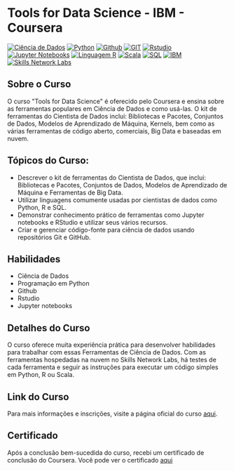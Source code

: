 # Tools for Data Science - IBM - Coursera
[![Ciência de Dados](https://img.shields.io/badge/Ciência_de_Dados-7D3C98?style=for-the-badge)](https://pt.wikipedia.org/wiki/Ciência_de_dados)
[![Python](https://img.shields.io/badge/Python-3776AB?style=for-the-badge&logo=python&logoColor=white)](https://www.python.org/)
[![Github](https://img.shields.io/badge/Github-181717?style=for-the-badge&logo=github&logoColor=white)](https://github.com/)
[![GIT](https://img.shields.io/badge/GIT-F05032?style=for-the-badge&logo=git&logoColor=white)](https://git-scm.com/)
[![Rstudio](https://img.shields.io/badge/Rstudio-75AADB?style=for-the-badge&logo=rstudio&logoColor=white)](https://rstudio.com/)
[![Jupyter Notebooks](https://img.shields.io/badge/Jupyter_Notebooks-F37626?style=for-the-badge&logo=jupyter&logoColor=white)](https://jupyter.org/)
[![Linguagem R](https://img.shields.io/badge/Linguagem_R-276DC3?style=for-the-badge)](https://www.r-project.org/)
[![Scala](https://img.shields.io/badge/Scala-DC322F?style=for-the-badge&logo=scala&logoColor=white)](https://www.scala-lang.org/)
[![SQL](https://img.shields.io/badge/SQL-4479A1?style=for-the-badge&logo=sql&logoColor=white)](https://pt.wikipedia.org/wiki/SQL)
[![IBM](https://img.shields.io/badge/IBM-054ADA?style=for-the-badge&logo=ibm&logoColor=white)](https://www.ibm.com/)
[![Skills Network Labs](https://img.shields.io/badge/Skills_Network_Labs-FF7F0E?style=for-the-badge)](https://www.coursera.org/ibm)


## Sobre o Curso

O curso "Tools for Data Science" é oferecido pelo Coursera e ensina sobre as ferramentas populares em Ciência de Dados e como usá-las.
O kit de ferramentas do Cientista de Dados inclui: Bibliotecas e Pacotes, Conjuntos de Dados, 
Modelos de Aprendizado de Máquina, Kernels, bem como as várias ferramentas de código aberto, comerciais, Big Data e baseadas em nuvem.

## Tópicos do Curso:

- Descrever o kit de ferramentas do Cientista de Dados, que inclui: Bibliotecas e Pacotes, Conjuntos de Dados, Modelos de Aprendizado de Máquina e Ferramentas de Big Data.
- Utilizar linguagens comumente usadas por cientistas de dados como Python, R e SQL.
- Demonstrar conhecimento prático de ferramentas como Jupyter notebooks e RStudio e utilizar seus vários recursos.
- Criar e gerenciar código-fonte para ciência de dados usando repositórios Git e GitHub.

## Habilidades

- Ciência de Dados
- Programação em Python
- Github
- Rstudio
- Jupyter notebooks

## Detalhes do Curso

O curso oferece muita experiência prática para desenvolver habilidades para trabalhar com essas Ferramentas de Ciência de Dados. 
Com as ferramentas hospedadas na nuvem no Skills Network Labs, há testes de cada ferramenta e seguir as instruções para executar
um código simples em Python, R ou Scala.

## Link do Curso

Para mais informações e inscrições, visite a página oficial do curso [aqui](https://www.coursera.org/learn/open-source-tools-for-data-science).

## Certificado

Após a conclusão bem-sucedida do curso, recebi um certificado de conclusão do Coursera. Você pode ver o certificado [aqui](https://www.coursera.org/account/accomplishments/certificate/QMKMC3NDJMBW)
